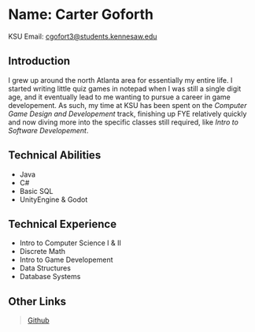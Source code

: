 # Name: Carter Goforth
KSU Email: cgofort3@students.kennesaw.edu

## Introduction
I grew up around the north Atlanta area for essentially my entire life. I started writing little quiz games in notepad when I was still a single digit age, and it eventually lead to me wanting to pursue a career in game developement. As such, my time at KSU has been spent on the *Computer Game Design and Developement* track, finishing up FYE relatively quickly and now diving more into the specific classes still required, like *Intro to Software Developement*.
## Technical Abilities
- Java
- C#
- Basic SQL
- UnityEngine & Godot
## Technical Experience 
- Intro to Computer Science I & II
- Discrete Math
- Intro to Game Developement
- Data Structures
- Database Systems
## Other Links
> [Github](https://github.com/cgofort3?tab=repositories)
